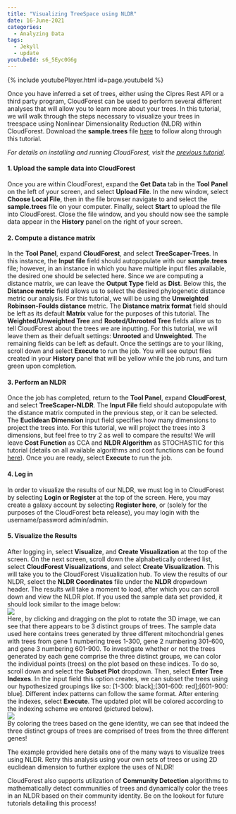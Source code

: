 ```yaml
---
title: "Visualizing TreeSpace using NLDR"
date: 16-June-2021
categories:
  - Analyzing Data
tags:
  - Jekyll
  - update
youtubeId: s6_5Eyc0G6g
---
```

{% include youtubePlayer.html id=page.youtubeId %}

Once you have inferred a set of trees, either using the Cipres Rest API or a third party program, CloudForest can be used to perform several different analyses that will allow you to learn more about your trees. In this tutorial, we will walk through the steps necessary to visualize your trees in treespace using Nonlinear Dimensionality Reduction (NLDR) within CloudForest. Download the **sample.trees** file [here](https://github.com/TreeScaper/TreeScaper.github.io/tree/master/sample_data) to follow along through this tutorial.  
  
*For details on installing and running CloudForest, visit the [previous tutorial](https://treescaper.github.io/getting%20started/CRA-tutorial/).*
  
#### 1. Upload the sample data into CloudForest  
Once you are within CloudForest, expand the **Get Data** tab in the **Tool Panel** on the left of your screen, and select **Upload File**. In the new window, select **Choose Local File**, then in the file browser navigate to and select the **sample.trees** file on your computer. Finally, select **Start** to upload the file into CloudForest. Close the file window, and you should now see the sample data appear in the **History** panel on the right of your screen.  
#### 2. Compute a distance matrix  
In the **Tool Panel**, expand **CloudForest**, and select **TreeScaper-Trees**. In this instance, the **Input file** field should autopopulate with our **sample.trees** file; however, in an instance in which you have multiple input files available, the desired one should be selected here. Since we are computing a distance matrix, we can leave the **Output Type** field as **Dist**. Below this, the **Distance metric** field allows us to select the desired phylogenetic distance metric our analysis. For this tutorial, we will be using the **Unweighted Robinson-Foulds distance** metric. The **Distance matrix format** field should be left as its default **Matrix** value for the purposes of this tutorial. The **Weighted/Unweighted Tree** and **Rooted/Unrooted Tree** fields allow us to tell CloudForest about the trees we are inputting. For this tutorial, we will leave them as their defualt settings: **Unrooted** and **Unweighted**. The remaining fields can be left as default. Once the settings are to your liking, scroll down and select **Execute** to run the job. You will see output files created in your **History** panel that will be yellow while the job runs, and turn green upon completion.  
#### 3. Perform an NLDR  
Once the job has completed, return to the **Tool Panel**, expand **CloudForest**, and select **TreeScaper-NLDR**. The **Input File** field should autopopulate with the distance matrix computed in the previous step, or it can be selected. The **Euclidean Dimension** input field specifies how many dimensions to project the trees into. For this tutorial, we will project the trees into 3 dimensions, but feel free to try 2 as well to compare the results! We will leave **Cost Function** as CCA and **NLDR Algorithm** as STOCHASTIC for this tutorial (details on all available algorithms and cost functions can be found [here](https://www.researchgate.net/publication/313272924_Visualizing_phylogenetic_tree_landscapes)). Once you are ready, select **Execute** to run the job.   
#### 4. Log in  
In order to visualize the results of our NLDR, we must log in to CloudForest by selecting **Login or Register** at the top of the screen. Here, you may create a galaxy account by selecting **Register here**, or (solely for the purposes of the CloudForest beta release), you may login with the username/password admin/admin.  
#### 5. Visualize the Results  
After logging in, select **Visualize**, and **Create Visualization** at the top of the screen. On the next screen, scroll down the alphabetically ordered list, select **CloudForest Visualizations**, and select **Create Visualization**. This will take you to the CloudForest Visualization hub. To view the results of our NLDR, select the **NLDR Coordinates** file under the **NLDR** dropwdown header. The results will take a moment to load, after which you can scroll down and view the NLDR plot. If you used the sample data set provided, it should look similar to the image below:  
    <img src="https://i.imgur.com/vQtme6f.png"/>  
Here, by clicking and dragging on the plot to rotate the 3D image, we can see that there appears to be 3 distinct groups of trees. The sample data used here contains trees generated by three different mitochondrial genes with trees from gene 1 numbering trees 1-300, gene 2 numbering 301-600, and gene 3 numbering 601-900. To investigate whether or not the trees generated by each gene comprise the three distinct groups, we can color the individual points (trees) on the plot based on these indices. To do so, scroll down and select the **Subset Plot** dropdown. Then, select **Enter Tree Indexes**. In the input field this option creates, we can subset the trees using our hypothesized groupings like so: [1-300: black];[301-600: red];[601-900: blue]. Different index patterns can follow the same format. After entering the indexes, select **Execute**. The updated plot will be colored according to the indexing scheme we entered (pictured below).  
    <img src="https://i.imgur.com/6EMuU07.png"/>  
By coloring the trees based on the gene identity, we can see that indeed the three distinct groups of trees are comprised of trees from the three different genes!  
  
The example provided here details one of the many ways to visualize trees using NLDR. Retry this analysis using your own sets of trees or using 2D euclidean dimension to further explore the uses of NLDR!  
  
CloudForest also supports utilization of **Community Detection** algorithms to mathematically detect communities of trees and dynamically color the trees in an NLDR based on their community identity. Be on the lookout for future tutorials detailing this process!

